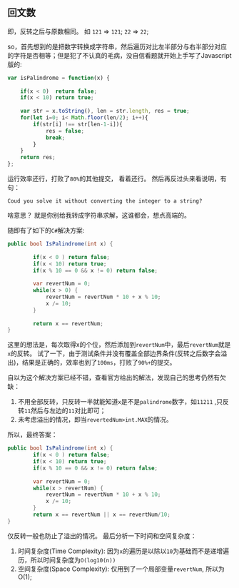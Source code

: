 ## 回文数

即，反转之后与原数相同。 如 `121` => `121`; `22` => `22`;

so，首先想到的是把数字转换成字符串，然后遍历对比左半部分与右半部分对应的字符是否相等；但是犯了不认真的毛病，没自信看题就开始上手写了Javascript版的:

```javascript
var isPalindrome = function(x) {
    
    if(x < 0)  return false;
    if(x < 10) return true;
    
    var str = x.toString(), len = str.length, res = true; 
    for(let i=0; i< Math.floor(len/2); i++){
        if(str[i] !== str[len-1-i]){
            res = false;
            break;
        }
    }
    return res;
};
```

运行效率还行，打败了`80%`的其他提交， 看着还行。 然后再反过头来看说明，有句：

`Coud you solve it without converting the integer to a string?`

啥意思？ 就是你别给我转成字符串求解，这谁都会，想点高端的。 

随即有了如下的`C#`解决方案:

```c#
public bool IsPalindrome(int x) {
        
        if(x < 0 ) return false;
        if(x < 10) return true;
        if(x % 10 == 0 && x != 0) return false;
        
        var revertNum = 0; 
        while(x > 0) {
            revertNum = revertNum * 10 + x % 10;
            x /= 10;
        }
        
        return x == revertNum;
}
```

这里的想法是，每次取得x的个位，然后添加到`revertNum`中，最后`revertNum`就是`x`的反转。 试了一下，由于测试条件并没有覆盖全部边界条件(反转之后数字会溢出)，结果是正确的，效率也到了`100ms`，打败了`90%+`的提交。

自以为这个解决方案已经不错，查看官方给出的解法，发现自己的思考仍然有欠缺：

1. 不用全部反转，只反转一半就能知道`x`是不是`palindrome`数字，如`11211` ,只反转`11`然后与左边的`11`对比即可；
2. 未考虑溢出的情况，即当`revertedNum>int.MAX`的情况。

所以，最终答案：

```c#
public bool IsPalindrome(int x) {        
        if(x < 0 ) return false;
        if(x < 10) return true;
        if(x % 10 == 0 && x != 0) return false;
        
        var revertNum = 0; 
        while(x > revertNum) {
            revertNum = revertNum * 10 + x % 10;
            x /= 10;
        }
        return x == revertNum || x == revertNum/10;
}
```

仅反转一般也防止了溢出的情况。 最后分析一下时间和空间复杂度：

1. 时间复杂度(Time Complexity): 因为`x`的遍历是以除以`10`为基础而不是递增遍历，所以时间复杂度为`O(log10(n))`
2. 空间复杂度(Space Complexity): 仅用到了一个局部变量`revertNum`, 所以为O(1);













